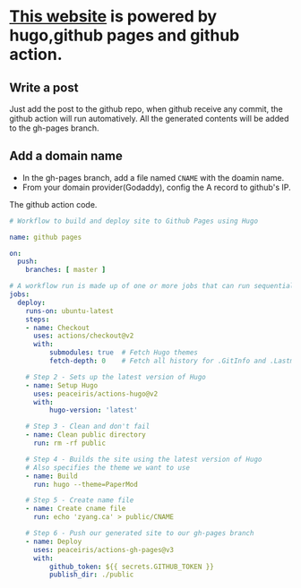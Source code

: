 # [This website](http://zyang.ca) is powered by hugo,github pages and github action.

## Write a post
Just add the post to the github repo, when github receive any commit, the github action will run automatively.
All the generated contents will be added to the gh-pages branch.

## Add a domain name
- In the gh-pages branch, add a file named `CNAME` with the doamin name.
- From your domain provider(Godaddy), config the A record to github's IP.


The github action code.
```yaml
# Workflow to build and deploy site to Github Pages using Hugo

name: github pages

on:
  push:
    branches: [ master ]

# A workflow run is made up of one or more jobs that can run sequentially or in parallel
jobs:
  deploy:
    runs-on: ubuntu-latest
    steps:
    - name: Checkout
      uses: actions/checkout@v2
      with:
          submodules: true  # Fetch Hugo themes
          fetch-depth: 0    # Fetch all history for .GitInfo and .Lastmod

    # Step 2 - Sets up the latest version of Hugo
    - name: Setup Hugo
      uses: peaceiris/actions-hugo@v2
      with:
          hugo-version: 'latest'

    # Step 3 - Clean and don't fail
    - name: Clean public directory
      run: rm -rf public

    # Step 4 - Builds the site using the latest version of Hugo
    # Also specifies the theme we want to use
    - name: Build
      run: hugo --theme=PaperMod

    # Step 5 - Create name file
    - name: Create cname file
      run: echo 'zyang.ca' > public/CNAME

    # Step 6 - Push our generated site to our gh-pages branch
    - name: Deploy
      uses: peaceiris/actions-gh-pages@v3
      with:
          github_token: ${{ secrets.GITHUB_TOKEN }}
          publish_dir: ./public
  ```
